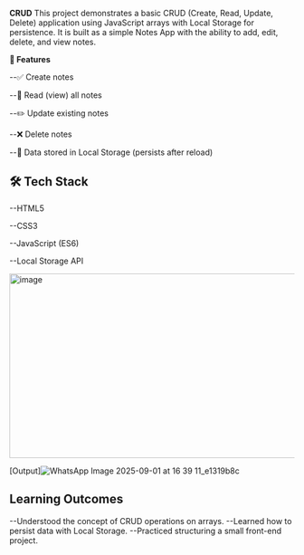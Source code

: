 **CRUD**
This project demonstrates a basic CRUD (Create, Read, Update, Delete) application using JavaScript arrays with Local Storage for persistence.
It is built as a simple Notes App with the ability to add, edit, delete, and view notes.

**🚀 Features**

--✅ Create notes

--📖 Read (view) all notes

--✏️ Update existing notes

--❌ Delete notes

--💾 Data stored in Local Storage (persists after reload)

## 🛠️ Tech Stack

--HTML5

--CSS3

--JavaScript (ES6)

--Local Storage API

<img width="636" height="326" alt="image" src="https://github.com/user-attachments/assets/a43c0c31-fdfc-40ba-8dd9-c73485416f5b" />

[Output]![WhatsApp Image 2025-09-01 at 16 39 11_e1319b8c](https://github.com/user-attachments/assets/7cffb3f7-816f-4895-9ea8-6cb1bfa0dbb6)

## Learning Outcomes
--Understood the concept of CRUD operations on arrays.
--Learned how to persist data with Local Storage.
--Practiced structuring a small front-end project.
